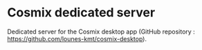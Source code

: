 # Cosmix dedicated server
Dedicated server for the Cosmix desktop app (GitHub repository : https://github.com/lounes-kmt/cosmix-desktop).
